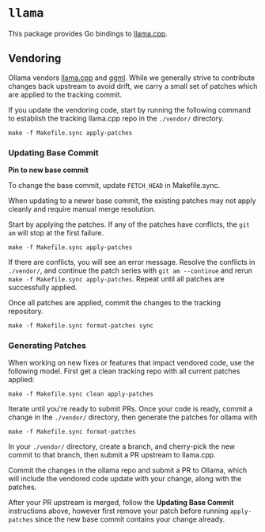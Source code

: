 # `llama`

This package provides Go bindings to [llama.cpp](https://github.com/ggerganov/llama.cpp).

## Vendoring

Ollama vendors [llama.cpp](https://github.com/ggerganov/llama.cpp/) and [ggml](https://github.com/ggerganov/llama.cpp/tree/master/ggml/src). While we generally strive to contribute changes back upstream to avoid drift, we carry a small set of patches which are applied to the tracking commit.

If you update the vendoring code, start by running the following command to establish the tracking llama.cpp repo in the `./vendor/` directory.

```
make -f Makefile.sync apply-patches
```

### Updating Base Commit

**Pin to new base commit**

To change the base commit, update `FETCH_HEAD` in Makefile.sync.

When updating to a newer base commit, the existing patches may not apply cleanly and require manual merge resolution.

Start by applying the patches. If any of the patches have conflicts, the `git am` will stop at the first failure.

```
make -f Makefile.sync apply-patches
```

If there are conflicts, you will see an error message. Resolve the conflicts in `./vendor/`, and continue the patch series with `git am --continue` and rerun `make -f Makefile.sync apply-patches`. Repeat until all patches are successfully applied.

Once all patches are applied, commit the changes to the tracking repository.

```
make -f Makefile.sync format-patches sync
```

### Generating Patches

When working on new fixes or features that impact vendored code, use the following model. First get a clean tracking repo with all current patches applied:

```
make -f Makefile.sync clean apply-patches
```

Iterate until you're ready to submit PRs. Once your code is ready, commit a change in the `./vendor/` directory, then generate the patches for ollama with

```
make -f Makefile.sync format-patches
```

In your `./vendor/` directory, create a branch, and cherry-pick the new commit to that branch, then submit a PR upstream to llama.cpp.

Commit the changes in the ollama repo and submit a PR to Ollama, which will include the vendored code update with your change, along with the patches.

After your PR upstream is merged, follow the **Updating Base Commit** instructions above, however first remove your patch before running `apply-patches` since the new base commit contains your change already.
